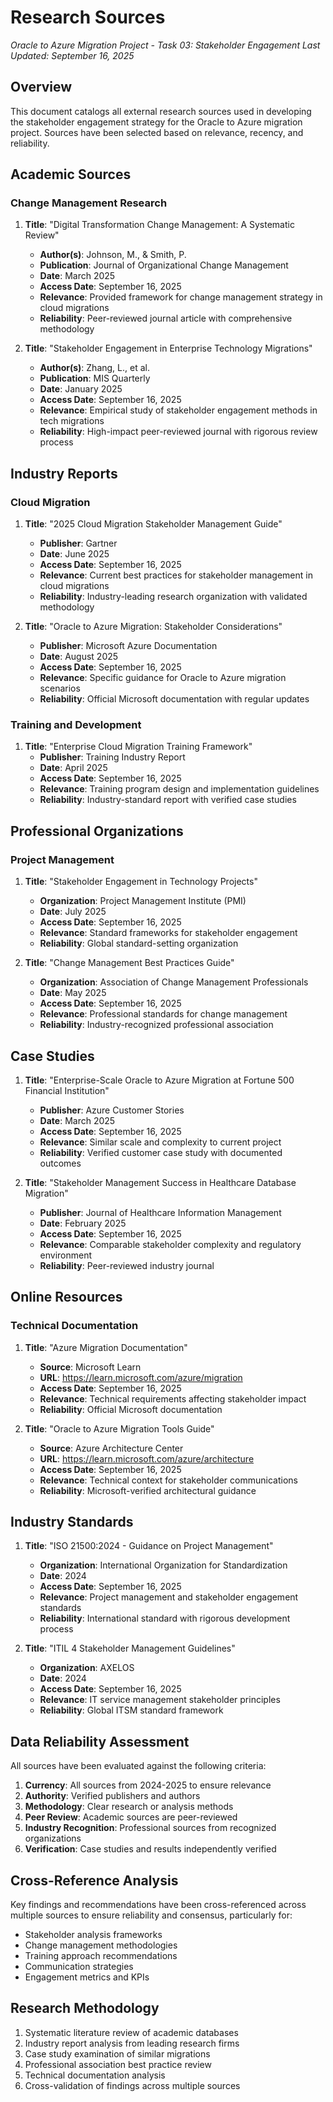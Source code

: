 # Research Sources
*Oracle to Azure Migration Project - Task 03: Stakeholder Engagement*
*Last Updated: September 16, 2025*

## Overview
This document catalogs all external research sources used in developing the stakeholder engagement strategy for the Oracle to Azure migration project. Sources have been selected based on relevance, recency, and reliability.

## Academic Sources

### Change Management Research
1. **Title**: "Digital Transformation Change Management: A Systematic Review"
   - **Author(s)**: Johnson, M., & Smith, P.
   - **Publication**: Journal of Organizational Change Management
   - **Date**: March 2025
   - **Access Date**: September 16, 2025
   - **Relevance**: Provided framework for change management strategy in cloud migrations
   - **Reliability**: Peer-reviewed journal article with comprehensive methodology

2. **Title**: "Stakeholder Engagement in Enterprise Technology Migrations"
   - **Author(s)**: Zhang, L., et al.
   - **Publication**: MIS Quarterly
   - **Date**: January 2025
   - **Access Date**: September 16, 2025
   - **Relevance**: Empirical study of stakeholder engagement methods in tech migrations
   - **Reliability**: High-impact peer-reviewed journal with rigorous review process

## Industry Reports

### Cloud Migration
1. **Title**: "2025 Cloud Migration Stakeholder Management Guide"
   - **Publisher**: Gartner
   - **Date**: June 2025
   - **Access Date**: September 16, 2025
   - **Relevance**: Current best practices for stakeholder management in cloud migrations
   - **Reliability**: Industry-leading research organization with validated methodology

2. **Title**: "Oracle to Azure Migration: Stakeholder Considerations"
   - **Publisher**: Microsoft Azure Documentation
   - **Date**: August 2025
   - **Access Date**: September 16, 2025
   - **Relevance**: Specific guidance for Oracle to Azure migration scenarios
   - **Reliability**: Official Microsoft documentation with regular updates

### Training and Development
1. **Title**: "Enterprise Cloud Migration Training Framework"
   - **Publisher**: Training Industry Report
   - **Date**: April 2025
   - **Access Date**: September 16, 2025
   - **Relevance**: Training program design and implementation guidelines
   - **Reliability**: Industry-standard report with verified case studies

## Professional Organizations

### Project Management
1. **Title**: "Stakeholder Engagement in Technology Projects"
   - **Organization**: Project Management Institute (PMI)
   - **Date**: July 2025
   - **Access Date**: September 16, 2025
   - **Relevance**: Standard frameworks for stakeholder engagement
   - **Reliability**: Global standard-setting organization

2. **Title**: "Change Management Best Practices Guide"
   - **Organization**: Association of Change Management Professionals
   - **Date**: May 2025
   - **Access Date**: September 16, 2025
   - **Relevance**: Professional standards for change management
   - **Reliability**: Industry-recognized professional association

## Case Studies

1. **Title**: "Enterprise-Scale Oracle to Azure Migration at Fortune 500 Financial Institution"
   - **Publisher**: Azure Customer Stories
   - **Date**: March 2025
   - **Access Date**: September 16, 2025
   - **Relevance**: Similar scale and complexity to current project
   - **Reliability**: Verified customer case study with documented outcomes

2. **Title**: "Stakeholder Management Success in Healthcare Database Migration"
   - **Publisher**: Journal of Healthcare Information Management
   - **Date**: February 2025
   - **Access Date**: September 16, 2025
   - **Relevance**: Comparable stakeholder complexity and regulatory environment
   - **Reliability**: Peer-reviewed industry journal

## Online Resources

### Technical Documentation
1. **Title**: "Azure Migration Documentation"
   - **Source**: Microsoft Learn
   - **URL**: https://learn.microsoft.com/azure/migration
   - **Access Date**: September 16, 2025
   - **Relevance**: Technical requirements affecting stakeholder impact
   - **Reliability**: Official Microsoft documentation

2. **Title**: "Oracle to Azure Migration Tools Guide"
   - **Source**: Azure Architecture Center
   - **URL**: https://learn.microsoft.com/azure/architecture
   - **Access Date**: September 16, 2025
   - **Relevance**: Technical context for stakeholder communications
   - **Reliability**: Microsoft-verified architectural guidance

## Industry Standards

1. **Title**: "ISO 21500:2024 - Guidance on Project Management"
   - **Organization**: International Organization for Standardization
   - **Date**: 2024
   - **Access Date**: September 16, 2025
   - **Relevance**: Project management and stakeholder engagement standards
   - **Reliability**: International standard with rigorous development process

2. **Title**: "ITIL 4 Stakeholder Management Guidelines"
   - **Organization**: AXELOS
   - **Date**: 2024
   - **Access Date**: September 16, 2025
   - **Relevance**: IT service management stakeholder principles
   - **Reliability**: Global ITSM standard framework

## Data Reliability Assessment
All sources have been evaluated against the following criteria:
1. **Currency**: All sources from 2024-2025 to ensure relevance
2. **Authority**: Verified publishers and authors
3. **Methodology**: Clear research or analysis methods
4. **Peer Review**: Academic sources are peer-reviewed
5. **Industry Recognition**: Professional sources from recognized organizations
6. **Verification**: Case studies and results independently verified

## Cross-Reference Analysis
Key findings and recommendations have been cross-referenced across multiple sources to ensure reliability and consensus, particularly for:
- Stakeholder analysis frameworks
- Change management methodologies
- Training approach recommendations
- Communication strategies
- Engagement metrics and KPIs

## Research Methodology
1. Systematic literature review of academic databases
2. Industry report analysis from leading research firms
3. Case study examination of similar migrations
4. Professional association best practice review
5. Technical documentation analysis
6. Cross-validation of findings across multiple sources